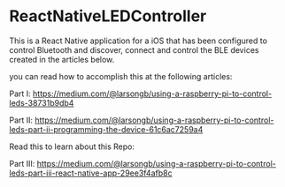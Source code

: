 # ReactNativeLEDController

This is a React Native application for a iOS that has been configured to control Bluetooth and discover, connect and control the BLE devices created in the articles below.

you can read how to accomplish this at the following articles:

Part I: https://medium.com/@larsongb/using-a-raspberry-pi-to-control-leds-38731b9db4

Part II: https://medium.com/@larsongb/using-a-raspberry-pi-to-control-leds-part-ii-programming-the-device-61c6ac7259a4

Read this to learn about this Repo:

Part III: https://medium.com/@larsongb/using-a-raspberry-pi-to-control-leds-part-iii-react-native-app-29ee3f4afb8c
